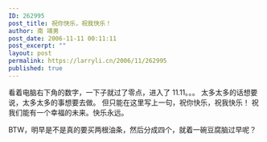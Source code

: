 ```yaml
---
ID: 262995
post_title: 祝你快乐，祝我快乐！
author: 南 靖男
post_date: 2006-11-11 00:11:11
post_excerpt: ""
layout: post
permalink: https://larryli.cn/2006/11/262995
published: true
---
```

看着电脑右下角的数字，一下子就过了零点，进入了 11.11。。。
太多太多的话想要说，太多太多的事想要去做。
但只能在这里写上一句，祝你快乐，祝我快乐！
祝我们能有一个幸福的未来。快乐永远。

BTW，明早是不是真的要买两根油条，然后分成四个，就着一碗豆腐脑过早呢？
